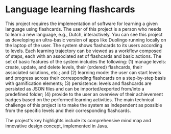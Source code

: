# Language learning flashcards
This project requires the implementation of software for
learning a given language using flashcards. The user of this project is a person who needs to
learn a new language, e.g., Dutch, interactively. You can see this project as developing an
ultra-basic version of apps like Duolingo running locally on the laptop of the user. The system
shows flashcards to its users according to levels. Each learning trajectory can be viewed as a
workflow composed of steps, each with an associated set of flashcards and basic actions. The
set of basic features of the system includes the following: (1) manage levels: create, update,
and delete levels, their (ordered) flashcards, their associated solutions, etc.; and (2) learning
mode: the user can start levels and progress across their corresponding flashcards on a
step-by-step basis with gamification elements; (3) persistence: levels and flashcards are
persisted as JSON files and can be imported/exported from/into a predefined folder; (4) provide
to the user an overview of their achievement badges based on the performed learning activities.
The main technical challenge of this project is to make the system as independent as
possible from the specific levels and their corresponding flashcards. 

The project's key highlights include its comprehensive mind map and innovative design concept, implemented in Java.
